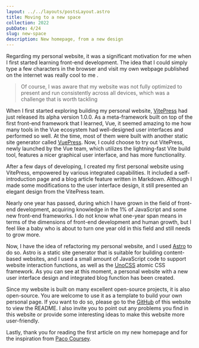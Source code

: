 ```yaml
---
layout: ../../layouts/postsLayout.astro
title: Moving to a new space
collection: 2022
pubDate: 4/24
slug: new-space
description: New homepage, from a new design
---
```

Regarding my personal website, it was a significant motivation for me when I first started learning front-end development. The idea that I could simply type a few characters in the browser and visit my own webpage published on the internet was really cool to me .

><span class='opacity-50 text-sm italic'>Of course, I was aware that my website was not fully optimized to present and run consistently across all devices, which was a challenge that is worth tackling </span>

When I first started exploring building my personal website, <a class='MdLink' target='_blank' href='https://vitepress.dev/'>VitePress</a> had just released its alpha version 1.0.0. As a meta-framework built on top of the first front-end framework that I learned, Vue, it seemed amazing to me how many tools in the Vue ecosystem had well-designed user interfaces and performed so well. At the time, most of them were built with another static site generator called <a class='MdLink' target='_blank' href='https://vuepress.vuejs.org/'>VuePress</a>. Now, I could choose to try out VitePress, newly launched by the Vue team, which utilizes the lightning-fast Vite build tool, features a nicer graphical user interface, and has more functionality.

After a few days of developing, I created my first personal website using VitePress, empowered by various integrated capabilities. It included a self-introduction page and a blog article feature written in Markdown. Although I made some modifications to the user interface design, it still presented an elegant design from the VitePress team.

Nearly one year has passed, during which I have grown in the field of front-end development, acquiring knowledge in the 1% of JavaScript and some new front-end frameworks. I do not know what one-year span means in terms of the dimensions of front-end development and human growth, but I feel like a baby who is about to turn one year old in this field and still needs to grow more.

Now, I have the idea of refactoring my personal website, and I used <a class='MdLink' target='_blank' href='https://astro.build/'>Astro</a> to do so. Astro is a static site generator that is suitable for building content-based websites, and I used a small amount of JavaScript code to support website interaction functions, as well as the <a class='MdLink' target='_blank' href='https://unocss.dev/'>UnoCSS</a>  atomic CSS framework. As you can see at this moment, a personal website with a new user interface design and integrated blog function has been created.

Since my website is built on many excellent open-source projects, it is also open-source. You are welcome to use it as a template to build your own personal page. If you want to do so, please go to the <a class='MdLink' target='_blank' href='https://paco.me/'>GitHub</a> of this website to view the README. I also invite you to point out any problems you find in this website or provide some interesting ideas to make this website more user-friendly.  

Lastly, thank you for reading the first article on my new homepage and for the inspiration from <a class='MdLink' target='_blank' href='https://paco.me/'>Paco Coursey</a>.